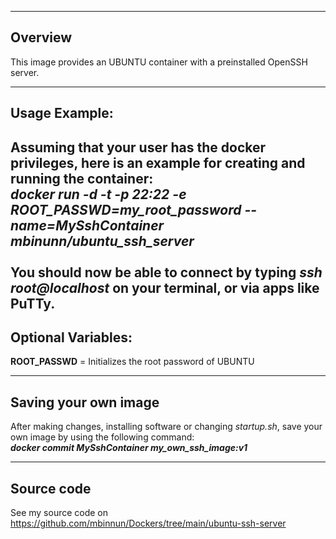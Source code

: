 -----------------------
Overview
-----------------------
This image provides an UBUNTU container with a preinstalled OpenSSH server.

-----------------------
Usage Example:
-----------------------
Assuming that your user has the docker privileges, here is an example for creating and running the container:<br/>
***docker run -d -t -p 22:22 -e ROOT_PASSWD=my_root_password --name=MySshContainer mbinunn/ubuntu_ssh_server***<br/>
<br/>
You should now be able to connect by typing ***ssh root@localhost*** on your terminal, or via apps like PuTTy.<br/>
-----------------------
Optional Variables:
-----------------------
**ROOT_PASSWD** = Initializes the root password of UBUNTU<br/> 

-----------------------
Saving your own image
-----------------------
After making changes, installing software or changing *startup.sh*, save your own image by using the following command:<br/>
***docker commit MySshContainer my_own_ssh_image:v1***<br/>

-----------------------
Source code
-----------------------
See my source code on https://github.com/mbinnun/Dockers/tree/main/ubuntu-ssh-server
